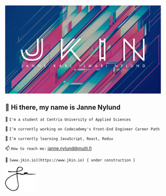 ![WELCOME](https://github.com/janne-nylund/janne-nylund/blob/main/github.jpg "Janne Nylund")


👋 Hi there, my name is Janne Nylund
------
<!--
**janne-nylund/janne-nylund** is a ✨ _special_ ✨ repository because its `README.md` (this file) appears on your GitHub profile.

Here are some ideas to get you started:
-->
🏫  `I'm a student at Centria University of Applied Sciences`

🔨  `I’m currently working on Codecademy's Front-End Engineer Career Path`

🚀  `I’m currently learning JavaScript, React, Redux`

📫  `How to reach me:`  [janne.nylund@multi.fi](mailto:janne.nylund@multi.fi)

💾  `[www.jkin.io](https://www.jkin.io) { under construction }`

<img src="name.png" width="100" /> 
